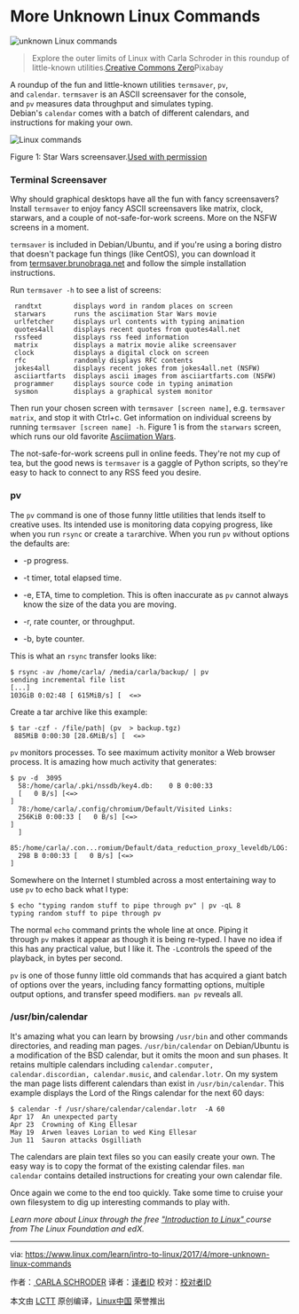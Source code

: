 More Unknown Linux Commands
============================================================


![unknown Linux commands](https://www.linux.com/sites/lcom/files/styles/rendered_file/public/outer-limits-of-linux.jpg?itok=5L5xfj2v "unknown Linux commands")
>Explore the outer limits of Linux with Carla Schroder in this roundup of little-known utilities.[Creative Commons Zero][2]Pixabay

A roundup of the fun and little-known utilities `termsaver`, `pv`, and `calendar`. `termsaver` is an ASCII screensaver for the console, and `pv` measures data throughput and simulates typing. Debian's `calendar` comes with a batch of different calendars, and instructions for making your own.

![Linux commands](https://www.linux.com/sites/lcom/files/styles/floated_images/public/linux-commands-fig-1.png?itok=HveXXLLK "Linux commands")

Figure 1: Star Wars screensaver.[Used with permission][1]

### Terminal Screensaver

Why should graphical desktops have all the fun with fancy screensavers? Install `termsaver` to enjoy fancy ASCII screensavers like matrix, clock, starwars, and a couple of not-safe-for-work screens. More on the NSFW screens in a moment.

`termsaver` is included in Debian/Ubuntu, and if you're using a boring distro that doesn't package fun things (like CentOS), you can download it from [termsaver.brunobraga.net][7] and follow the simple installation instructions.

Run `termsaver -h` to see a list of screens:

```
 randtxt        displays word in random places on screen
 starwars       runs the asciimation Star Wars movie
 urlfetcher     displays url contents with typing animation
 quotes4all     displays recent quotes from quotes4all.net
 rssfeed        displays rss feed information
 matrix         displays a matrix movie alike screensaver
 clock          displays a digital clock on screen
 rfc            randomly displays RFC contents
 jokes4all      displays recent jokes from jokes4all.net (NSFW)
 asciiartfarts  displays ascii images from asciiartfarts.com (NSFW)
 programmer     displays source code in typing animation
 sysmon         displays a graphical system monitor
```

Then run your chosen screen with `termsaver [screen name]`, e.g. `termsaver matrix`, and stop it with Ctrl+c. Get information on individual screens by running `termsaver [screen name] -h`. Figure 1 is from the `starwars` screen, which runs our old favorite [Asciimation Wars][8].

The not-safe-for-work screens pull in online feeds. They're not my cup of tea, but the good news is `termsaver` is a gaggle of Python scripts, so they're easy to hack to connect to any RSS feed you desire.

### pv

The `pv` command is one of those funny little utilities that lends itself to creative uses. Its intended use is monitoring data copying progress, like when you run `rsync` or create a `tar`archive. When you run `pv` without options the defaults are:

*   -p progress.

*   -t timer, total elapsed time.

*   -e, ETA, time to completion. This is often inaccurate as `pv` cannot always know the size of the data you are moving.

*   -r, rate counter, or throughput.

*   -b, byte counter.

This is what an `rsync` transfer looks like:

```
$ rsync -av /home/carla/ /media/carla/backup/ | pv 
sending incremental file list
[...]
103GiB 0:02:48 [ 615MiB/s] [  <=>
```

Create a tar archive like this example:

```
$ tar -czf - /file/path| (pv  > backup.tgz)
 885MiB 0:00:30 [28.6MiB/s] [  <=>
```

`pv` monitors processes. To see maximum activity monitor a Web browser process. It is amazing how much activity that generates:

```
$ pv -d  3095                                                                                                             
  58:/home/carla/.pki/nssdb/key4.db:    0 B 0:00:33 
  [   0 B/s] [<=>                                                                           ] 
  78:/home/carla/.config/chromium/Default/Visited Links:  
  256KiB 0:00:33 [   0 B/s] [<=>                                                      ] 
  ] 
  85:/home/carla/.con...romium/Default/data_reduction_proxy_leveldb/LOG:  
  298 B 0:00:33 [   0 B/s] [<=>                                       ] 
```

Somewhere on the Internet I stumbled across a most entertaining way to use `pv` to echo back what I type:

```
$ echo "typing random stuff to pipe through pv" | pv -qL 8
typing random stuff to pipe through pv
```

The normal `echo` command prints the whole line at once. Piping it through `pv` makes it appear as though it is being re-typed. I have no idea if this has any practical value, but I like it. The `-L`controls the speed of the playback, in bytes per second.

`pv` is one of those funny little old commands that has acquired a giant batch of options over the years, including fancy formatting options, multiple output options, and transfer speed modifiers. `man pv` reveals all.

### /usr/bin/calendar

It's amazing what you can learn by browsing `/usr/bin` and other commands directories, and reading man pages. `/usr/bin/calendar` on Debian/Ubuntu is a modification of the BSD calendar, but it omits the moon and sun phases. It retains multiple calendars including `calendar.computer, calendar.discordian, calendar.music`, and `calendar.lotr`. On my system the man page lists different calendars than exist in `/usr/bin/calendar`. This example displays the Lord of the Rings calendar for the next 60 days:

```
$ calendar -f /usr/share/calendar/calendar.lotr  -A 60
Apr 17  An unexpected party
Apr 23  Crowning of King Ellesar
May 19  Arwen leaves Lorian to wed King Ellesar
Jun 11  Sauron attacks Osgilliath
```

The calendars are plain text files so you can easily create your own. The easy way is to copy the format of the existing calendar files. `man calendar` contains detailed instructions for creating your own calendar file.

Once again we come to the end too quickly. Take some time to cruise your own filesystem to dig up interesting commands to play with.

 _Learn more about Linux through the free ["Introduction to Linux" ][5]course from The Linux Foundation and edX._

--------------------------------------------------------------------------------

via: https://www.linux.com/learn/intro-to-linux/2017/4/more-unknown-linux-commands

作者：[ CARLA SCHRODER][a]
译者：[译者ID](https://github.com/译者ID)
校对：[校对者ID](https://github.com/校对者ID)

本文由 [LCTT](https://github.com/LCTT/TranslateProject) 原创编译，[Linux中国](https://linux.cn/) 荣誉推出

[a]:https://www.linux.com/users/cschroder
[1]:https://www.linux.com/licenses/category/used-permission
[2]:https://www.linux.com/licenses/category/creative-commons-zero
[3]:https://www.linux.com/files/images/linux-commands-fig-1png
[4]:https://www.linux.com/files/images/outer-limits-linuxjpg
[5]:https://training.linuxfoundation.org/linux-courses/system-administration-training/introduction-to-linux
[6]:https://www.addtoany.com/share#url=https%3A%2F%2Fwww.linux.com%2Flearn%2Fintro-to-linux%2F2017%2F4%2Fmore-unknown-linux-commands&title=More%20Unknown%20Linux%20Commands
[7]:http://termsaver.brunobraga.net/
[8]:http://www.asciimation.co.nz/
